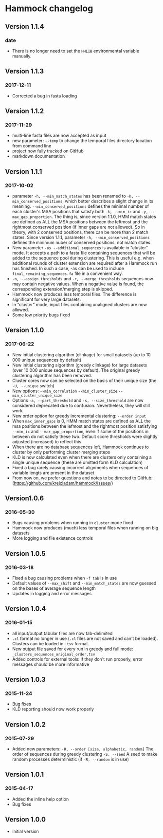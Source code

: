 # Hammock changelog
## Version 1.1.4
### date
- There is no longer need to set the `HHLIB` environmental variable manually.

## Version 1.1.3
### 2017-12-11
- Corrected a bug in fasta loading

## Version 1.1.2
### 2017-11-29
- multi-line fasta files are now accepted as input
- new parameter: `--temp` to change the temporal files directory location from command line
- project now fully tracked on GitHub
- markdown documentation

## Version 1.1.1
### 2017-10-02
- parameter `-h, --min_match_states` has been renamed to `-h, --min_conserved_positions`, which better describes a slight change in its meaning. `--min_conserved_positions` defines the minimal number of each cluster's MSA positions that satisfy both `-k, --min_ic` and `-y, --max_gap_proportion`. The thing is, since version 1.1.0, HMM match states are defined as ALL the MSA positions between the leftmost and the rightmost conserved position (if inner gaps are not allowed). So in theory, with 2 conserved positions, there can be more than 2 match states. Since version 1.1.1, parameter `-h, --min_conserved_positions` defines the minimum nuber of conserved positions, not match states.
- New parameter `-as --additional_sequences` is available in "cluster" mode. It accepts a path to a fasta file containing sequences that will be added to the sequence pool during clustering. This is useful e.g. when additional rounds of cluster extension are required after a Hammock run has finished. In such a case, -as can be used to include `final_remaining_sequences.fa` file in a convenient way.  
- `-n, --assign_thresholds` and `-r, --merge_thresholds` sequences now may contain negative values. When a negative value is found, the corresponding extension/merging step is skipped. 
- Hammock now produces less temporal files. The difference is significant for very large datasets.
- In "cluster" mode, input files containing unaligned clusters are now allowed.
- Some low priority bugs fixed

## Version 1.1.0
### 2017-06-22
- New initial clustering algorithm (clinkage) for small datasets (up to 10 000 unique sequences by default) 
- New initial clustering algorithm (greedy clinkage) for large datasets (over 10 000 unique sequences by default). The original greedy clustering algorithm has been removed.
- Cluster cores now can be selected on the basis of their unique size (the `-U, --unique` switch)
- New options: `--min_correlation` `--min_cluster_size` `--min_cluster_unique_size`
- Options `-a, --part_threshold` and `-s, --size_threshold` are now considered deprecated due to confusion. Nevertheless, they will still work.
- New order option for greedy incremental clustering: `--order input`
- When `max_inner_gaps` is 0, HMM match states are defined as ALL the msa positions between the lefmost and the rightmost position satisfying `--min_ic` and `--max_gap_proportion`, even if some of the positions in between do not satisfy these two. Default score thresholds were slightly adjusted (increased) to reflect this
- When there are no database sequences left, Hammock continues to cluster by only performing cluster merging steps
- KLD is now calculated even when there are clusters only containing a single unique sequence (these are omitted form KLD calculation)
- Fixed a bug rarely causing incorrect alignments when sequences of variable lengts are present in the dataset
- From now on, we prefer questions and notes to be directed to GitHub: (<https://github.com/krejciadam/hammock/issues/>)

## Version1.0.6
### 2016-05-30
- Bugs causing problems when running in `cluster` mode fixed
- Hammock now produces (much) less temporal files when running on big datasets
- More logging and file existence controls

## Version 1.0.5
### 2016-03-18
- Fixed a bug causing problems when `-f tab` is in use
- Default values of `--max_shift` and `--min_match_states` are now guessed on the bases of average sequence length
- Updates in logging and error messages

## Version 1.0.4
### 2016-01-15
- all input/output tabular files are now tab-delimited
- `.cl` format no longer in use (`.cl` files are not saved and can't be loaded). Clusters can be loaded in `.tsv` format
- New output file saved for every run in greedy and full mode: `_clusters_sequences_original_order.tsv`
- Added controls for external tools: if they don't run properly, error messages should be more informative

## Version 1.0.3
### 2015-11-24
- Bug fixes
- KLD reporting should now work properly

## Version 1.0.2
### 2015-07-29
- Added new parameters: 
`-R, --order [size, alphabetic, random]`   The order of sequences during greedy clustering
`-S, --seed` A seed to make random processes deterministic (if `-R, --random` is in use)


## Version 1.0.1
### 2015-04-17
- Added the inline help option
- Bug fixes


## Version 1.0.0
- Initial version
